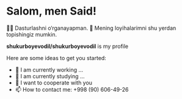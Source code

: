 # Salom, men Said!
👨‍💻 Dasturlashni o‘rganayapman.
🚀 Mening loyihalarimni shu yerdan topishingiz mumkin.



**shukurboyevodil/shukurboyevodil** is my profile

Here are some ideas to get you started:

- 🔭 I am currently working ...
- 🌱 I am currently studying ...
- 👯 I want to cooperate with you
- 📫 How to contact me: +998 (90) 606-49-26
